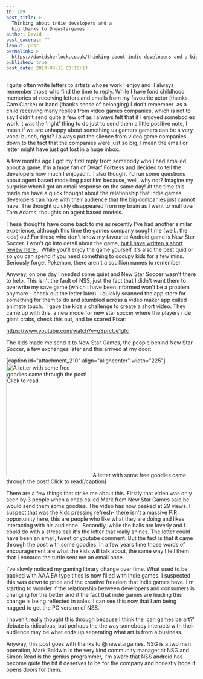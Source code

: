 ```yaml
---
ID: 209
post_title: >
  Thinking about indie developers and a
  big thanks to @newstargames
author: David
post_excerpt: ""
layout: post
permalink: >
  https://davidsherlock.co.uk/thinking-about-indie-developers-and-a-big-thanks-to-newstargames/
published: true
post_date: 2013-08-11 00:18:13
---
```

I quite often write letters to artists whose work I enjoy and  I always remember those who find the time to reply. While I have fond childhood memories of receiving letters and emails from my favourite actor (thanks Cam Clarke) or band (thanks sense of belonging) I don't remember  as a child receiving many replies from video games companies, which is not to say I didn't send quite a few off as I always felt that if I enjoyed somebodies work it was the 'right' thing to do just to send them a little positive note, I mean if we are unhappy about something us gamers gamers can be a very vocal bunch, right? I always put the silence from video game companies down to the fact that the companies were just so big, I mean the email or letter might have just got lost in a huge inbox.

A few months ago I got my first reply from somebody who I had emailed about a game. I'm a huge fan of Dwarf Fortress and decided to tell the developers how much I enjoyed it. I also thought I'd run some questions about agent based modelling past him because, well, why not? Imagine my surprise when I got an email response on the same day! At the time this made me have a quick thought about the relationship that indie games developers can have with their audience that the big companies just cannot have. The thought quickly disappeared from my brain as I went to mull over Tarn Adams' thoughts on agent based models.

These thoughts have come back to me as recently I've had another similar experience, although this time the games company sought me (well.. the kids) out! For those who don't know my favourite Android game is New Star Soccer. I won't go into detail about the game, <a title="New Star Soccer Android: Short Review" href="http://davidsherlock.co.uk/new-star-soccer-android-short-review/">but I have written a short review here </a>.  While you'll enjoy the game yourself it's also the best quid or so you can spend if you need something to occupy kids for a few mins. Seriously forget Pokemon, there aren't a squillion names to remember.

Anyway, on one day I needed some quiet and New Star Soccer wasn't there to help. This isn't the fault of NSS, just the fact that I didn't want them to overwrite my save game (which I have been informed won't be a problem anymore - check out the letter later). I quickly scanned the app store for something for them to do and stumbled across a video maker app called animate touch.  I gave the kids a challenge to create a short video. They came up with this, a new mode for new star soccer where the players ride giant crabs, check this out, and be scared Pixar:

https://www.youtube.com/watch?v=gSprcUe1gfc

The kids made me send it to New Star Games, the people behind New Star Soccer, a few exchanges later and this arrived at my door:

[caption id="attachment_210" align="aligncenter" width="225"]<a href="http://davidsherlock.co.uk/wp-content/uploads/2013/08/2013-08-11-00.53.02.jpg"><img class="size-medium wp-image-210" alt="A letter with some free goodies came through the post! Click to read" src="http://davidsherlock.co.uk/wp-content/uploads/2013/08/2013-08-11-00.53.02-225x300.jpg" width="225" height="300" /></a> A letter with some free goodies came through the post! Click to read[/caption]

There are a few things that strike me about this. Firstly that video was only seen by 3 people when a chap called Mark from New Star Games said he would send them some goodies. The video has now peaked at 29 views. I suspect that was the kids pressing refresh- there isn't a massive P.R opportunity here, this are people who like what they are doing and likes interacting with his audience.  Secondly, while the balls are loverly and I could do with a stress ball it's the letter that really shines. The letter could have been an email, tweet or youtube comment. But the fact is that it came through the post with some goodies. In a few years time those words of encouragement are what the kids will talk about, the same way I tell them that Leonardo the turtle sent me an email once.

I've slowly noticed my gaming library change over time. What used to be packed with AAA EA type titles is now filled with indie games. I suspected this was down to price and the creative freedom that indie games have. I'm starting to wonder if the relationship between developers and consumers is changing for the better and if the fact that indie games are leading this change is being reflected in sales. I can see this now that I am being nagged to get the PC version of NSS.

I haven't really thought this through because I think the 'can games be art?' debate is ridiculous; but perhaps the the way somebody interacts with their audience may be what ends up separating what art is from a business.

Anyway, this post goes with thanks to @newstargames. NSG is a two man operation, Mark Baldwin is the very kind community manager at NSG and Simon Read is the genius programmer, I'm aware that NSS android has become quite the hit it deserves to be for the company and honestly hope it opens doors for them.

&nbsp;